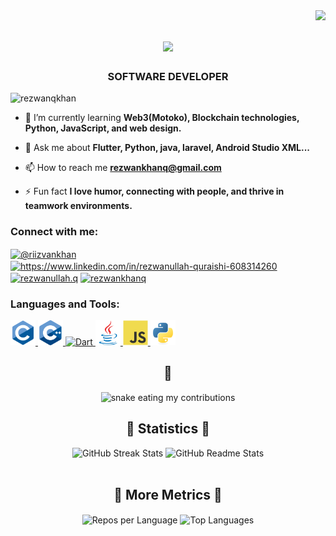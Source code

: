 <img align="right" src="https://visitor-badge.laobi.icu/badge?page_id=salesp07.salesp07" />

<h1 align="center">
    <img src="https://readme-typing-svg.herokuapp.com/?font=Lobster&size=35&center=true&vCenter=true&width=500&height=70&duration=4000&lines=Hi+There!+👋;+I'm+Rezwanullah+Khan+QURAISHI!;" />
</h1>
<h3 align="center"> SOFTWARE DEVELOPER</h3>



  <p align="left"> <img src="https://komarev.com/ghpvc/?username=rezwanqkhan&label=Profile%20views&color=0e75b6&style=flat" alt="rezwanqkhan" /> </p>


- 🌱 I’m currently learning  **Web3(Motoko), Blockchain technologies, Python, JavaScript, and web design.**

- 💬 Ask me about **Flutter, Python, java, laravel, Android Studio XML...**

- 📫 How to reach me **rezwankhanq@gmail.com**

- ⚡ Fun fact **I love humor, connecting with people, and thrive in teamwork environments.**

<h3 align="left">Connect with me:</h3>
<p align="left">
<a href="https://twitter.com/@riizvankhan" target="blank"><img align="center" src="https://raw.githubusercontent.com/rahuldkjain/github-profile-readme-generator/master/src/images/icons/Social/twitter.svg" alt="@riizvankhan" height="30" width="40" /></a>
<a href="https://linkedin.com/in/rezwanullah-quraishi-608314260" target="blank"><img align="center" src="https://raw.githubusercontent.com/rahuldkjain/github-profile-readme-generator/master/src/images/icons/Social/linked-in-alt.svg" alt="https://www.linkedin.com/in/rezwanullah-quraishi-608314260" height="30" width="40" /></a>
<a href="https://fb.com/rezwanullah.q" target="blank"><img align="center" src="https://raw.githubusercontent.com/rahuldkjain/github-profile-readme-generator/master/src/images/icons/Social/facebook.svg" alt="rezwanullah.q" height="30" width="40" /></a>
<a href="https://instagram.com/rezwankhanq" target="blank"><img align="center" src="https://raw.githubusercontent.com/rahuldkjain/github-profile-readme-generator/master/src/images/icons/Social/instagram.svg" alt="rezwankhanq" height="30" width="40" /></a>
</p>

<h3 align="left">Languages and Tools:</h3>
<p align="left"> 
  <a href="https://www.cprogramming.com/" target="_blank" rel="noreferrer">
    <img src="https://raw.githubusercontent.com/devicons/devicon/master/icons/c/c-original.svg" alt="C" width="40" height="40"/>
  </a> 
  <a href="https://www.w3schools.com/cpp/" target="_blank" rel="noreferrer">
    <img src="https://raw.githubusercontent.com/devicons/devicon/master/icons/cplusplus/cplusplus-original.svg" alt="C++" width="40" height="40"/>
  </a> 
  <a href="https://dart.dev" target="_blank" rel="noreferrer">
    <img src="https://www.vectorlogo.zone/logos/dartlang/dartlang-icon.svg" alt="Dart" width="40" height="40"/>
  </a> 
  <a href="https://www.java.com" target="_blank" rel="noreferrer">
    <img src="https://raw.githubusercontent.com/devicons/devicon/master/icons/java/java-original.svg" alt="Java" width="40" height="40"/>
  </a> 
  <a href="https://developer.mozilla.org/en-US/docs/Web/JavaScript" target="_blank" rel="noreferrer">
    <img src="https://raw.githubusercontent.com/devicons/devicon/master/icons/javascript/javascript-original.svg" alt="JavaScript" width="40" height="40"/>
  </a> 
  <a href="https://www.python.org" target="_blank" rel="noreferrer">
    <img src="https://raw.githubusercontent.com/devicons/devicon/master/icons/python/python-original.svg" alt="Python" width="40" height="40"/>
  </a>

</p>


<!-- This is a comment in the README file -->


<div align="center">
  <h2>🐍</h2>

  <img alt="snake eating my contributions" src="https://raw.githubusercontent.com/rezwanqkhan/rezwanqkhan/output/github-contribution-grid-snake.svg" />
</div>

<h2 align="center">🎉 Statistics 🎉</h2>

<div align="center">
  <img width="390" src="https://github-readme-streak-stats.herokuapp.com/?user=rezwanqkhan&hide=HTML&langs_count=8&layout=compact&theme=react&border_radius=10&size_weight=0.5&count_weight=0.5&exclude_repo=github-readme-stats" alt="GitHub Streak Stats"/>
  <img width="390" src="https://github-readme-stats.vercel.app/api?username=rezwanqkhan&count_private=true&show_icons=true&theme=react&rank_icon=github&border_radius=10" alt="GitHub Readme Stats" />
</div>

<br/>

<h2 align="center">🚀 More Metrics 🚀</h2>


<div align="center">
  <img width="390" align="center"  src="https://github-profile-summary-cards.vercel.app/api/cards/repos-per-language?username=rezwanqkhan&layout=compact&theme=react&border_radius=10&langs_count=10" alt="Repos per Language" />
    <img width=390 align="center" src="https://github-readme-stats.vercel.app/api/top-langs/?username=rezwanqkhan&layout=compact&theme=react&border_radius=10&langs_count=10" alt="Top Languages" />
</div>




